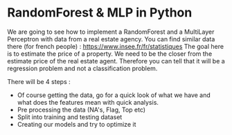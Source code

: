 # RandomForest & MLP in Python 

We are going to see how to implement a RandomForest and a MultiLayer Perceptron with data from a real estate agency.
You can find similar data there (for french people) : https://www.insee.fr/fr/statistiques
The goal here is to estimate the price of a property. 
We need to be the closer from the estimate price of the real estate agent.
Therefore you can tell that it will be a regression problem and not a classification problem.

There will be 4 steps : 
- Of course getting the data, go for a quick look of what we have and what does the features mean with quick analysis.
- Pre processing the data (NA's, Flag, Top etc)
- Split into training and testing dataset
- Creating our models and try to optimize it 
